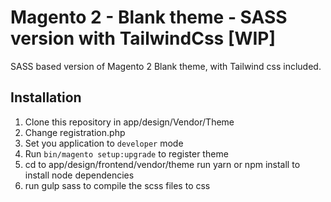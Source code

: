 # Magento 2 - Blank theme - SASS version with TailwindCss [WIP]

SASS based version of Magento 2 Blank theme, with Tailwind css included.

## Installation

1. Clone this repository in app/design/Vendor/Theme
2. Change registration.php
3. Set you application to `developer` mode
4. Run `bin/magento setup:upgrade` to register theme
5. cd to app/design/frontend/vendor/theme run yarn or npm install to install node dependencies
6. run gulp sass to compile the scss files to css
